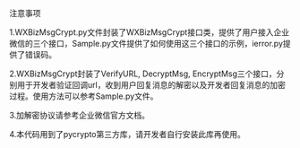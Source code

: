 注意事项

1.WXBizMsgCrypt.py文件封装了WXBizMsgCrypt接口类，提供了用户接入企业微信的三个接口，Sample.py文件提供了如何使用这三个接口的示例，ierror.py提供了错误码。

2.WXBizMsgCrypt封装了VerifyURL, DecryptMsg, EncryptMsg三个接口，分别用于开发者验证回调url，收到用户回复消息的解密以及开发者回复消息的加密过程。使用方法可以参考Sample.py文件。

3.加解密协议请参考企业微信官方文档。

4.本代码用到了pycrypto第三方库，请开发者自行安装此库再使用。
